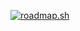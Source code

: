 <a href="https://roadmap.sh"><img src="https://roadmap.sh/card/tall/649c3af1d99c9d67319d16a8?variant=dark&roadmaps=backend%2Cjavascript%2Cangular%2Cpython" alt="roadmap.sh"/></a>
